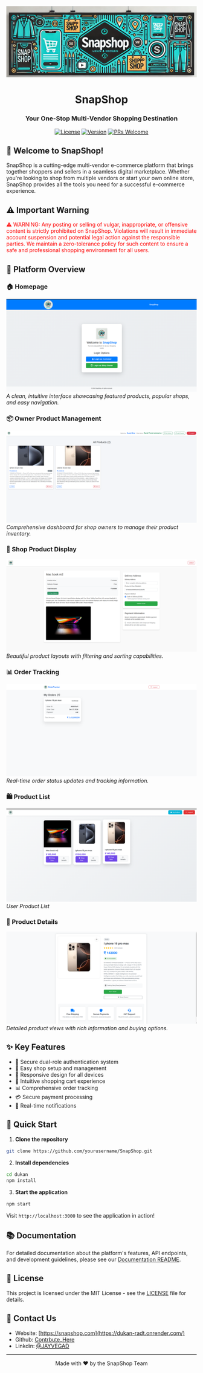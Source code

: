 <div align="center">
  <img src="./assests/Banner.png" alt="SnapShop Logo" width="800px">
  
  # SnapShop
  ### Your One-Stop Multi-Vendor Shopping Destination
  
  [![License](https://img.shields.io/badge/license-MIT-blue.svg)](LICENSE)
  [![Version](https://img.shields.io/badge/version-1.0.0-green.svg)](package.json)
  [![PRs Welcome](https://img.shields.io/badge/PRs-welcome-brightgreen.svg)](#contributing)
</div>

## 🌟 Welcome to SnapShop!
SnapShop is a cutting-edge multi-vendor e-commerce platform that brings together shoppers and sellers in a seamless digital marketplace. Whether you're looking to shop from multiple vendors or start your own online store, SnapShop provides all the tools you need for a successful e-commerce experience.

## ⚠️ Important Warning
<div>
  <span style="color: red;">
⚠️ WARNING: Any posting or selling of vulgar, inappropriate, or offensive content is strictly prohibited on SnapShop. Violations will result in immediate account suspension and potential legal action against the responsible parties. We maintain a zero-tolerance policy for such content to ensure a safe and professional shopping environment for all users.
  </span>
</div>

## 🎨 Platform Overview
### 🏠 Homepage
![Homepage](./assests/Home_Page.png)
*A clean, intuitive interface showcasing featured products, popular shops, and easy navigation.*

### 📦 Owner Product Management
![Owner Product List](./assests/Owner_Product_List.png)
*Comprehensive dashboard for shop owners to manage their product inventory.*

### 🏪 Shop Product Display
![Shop Products](./assests/Shop_Product.png)
*Beautiful product layouts with filtering and sorting capabilities.*

### 📊 Order Tracking
![User Order Tracking](./assests/User_Order_Tracker.png)
*Real-time order status updates and tracking information.*

### 🛍️ Product List
![User Product List](./assests/User_products_list.png)
*User Product List*

### 📱 Product Details
![Product Details](./assests/Product_Details.png)
*Detailed product views with rich information and buying options.*

## ✨ Key Features
- 🔐 Secure dual-role authentication system
- 🏪 Easy shop setup and management
- 📱 Responsive design for all devices
- 🛒 Intuitive shopping cart experience
- 📊 Comprehensive order tracking
- 💳 Secure payment processing
- 📨 Real-time notifications

## 🚀 Quick Start
1. **Clone the repository**
```bash
git clone https://github.com/yourusername/SnapShop.git
```
2. **Install dependencies**
```bash
cd dukan
npm install
```
3. **Start the application**
```bash
npm start
```
Visit `http://localhost:3000` to see the application in action!

## 📚 Documentation
For detailed documentation about the platform's features, API endpoints, and development guidelines, please see our [Documentation README](APIS.md).


## 📄 License
This project is licensed under the MIT License - see the [LICENSE](LICENSE) file for details.

## 💌 Contact Us
- Website: [https://snapshop.com](https://dukan-radt.onrender.com/)
- Github: [Contrbute_Here](https://github.com/Vegadjay/Dukan)
- Linkdin: [@JAYVEGAD](www.linkedin.com/in/vegadjay)

---
<div align="center">
  Made with ❤️ by the SnapShop Team
</div>
